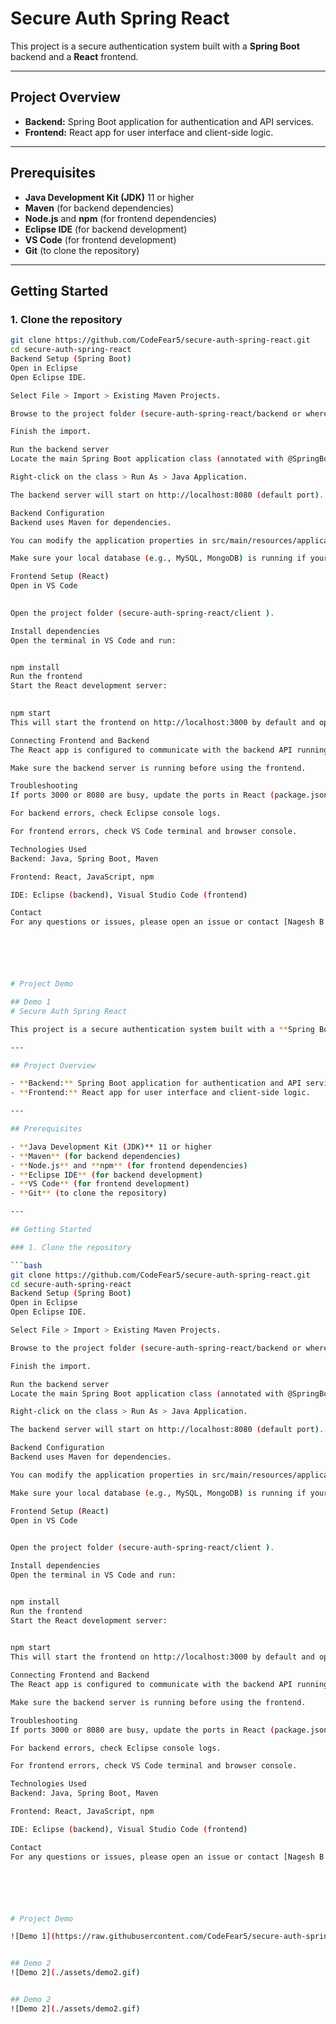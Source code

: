 # Secure Auth Spring React

This project is a secure authentication system built with a **Spring Boot** backend and a **React** frontend.

---

## Project Overview

- **Backend:** Spring Boot application for authentication and API services.
- **Frontend:** React app for user interface and client-side logic.

---

## Prerequisites

- **Java Development Kit (JDK)** 11 or higher
- **Maven** (for backend dependencies)
- **Node.js** and **npm** (for frontend dependencies)
- **Eclipse IDE** (for backend development)
- **VS Code** (for frontend development)
- **Git** (to clone the repository)

---

## Getting Started

### 1. Clone the repository

```bash
git clone https://github.com/CodeFear5/secure-auth-spring-react.git
cd secure-auth-spring-react
Backend Setup (Spring Boot)
Open in Eclipse
Open Eclipse IDE.

Select File > Import > Existing Maven Projects.

Browse to the project folder (secure-auth-spring-react/backend or wherever your backend code is).

Finish the import.

Run the backend server
Locate the main Spring Boot application class (annotated with @SpringBootApplication).

Right-click on the class > Run As > Java Application.

The backend server will start on http://localhost:8080 (default port).

Backend Configuration
Backend uses Maven for dependencies.

You can modify the application properties in src/main/resources/application.properties if needed (e.g., database URL, ports).

Make sure your local database (e.g., MySQL, MongoDB) is running if your app uses one.

Frontend Setup (React)
Open in VS Code
 

Open the project folder (secure-auth-spring-react/client ).

Install dependencies
Open the terminal in VS Code and run:


npm install
Run the frontend
Start the React development server:

 
npm start
This will start the frontend on http://localhost:3000 by default and open it in your browser.

Connecting Frontend and Backend
The React app is configured to communicate with the backend API running on http://localhost:8080.

Make sure the backend server is running before using the frontend.

Troubleshooting
If ports 3000 or 8080 are busy, update the ports in React (package.json) or Spring Boot (application.properties).

For backend errors, check Eclipse console logs.

For frontend errors, check VS Code terminal and browser console.

Technologies Used
Backend: Java, Spring Boot, Maven

Frontend: React, JavaScript, npm

IDE: Eclipse (backend), Visual Studio Code (frontend)

Contact
For any questions or issues, please open an issue or contact [Nagesh B C / nageshbc55@gmail.com].






# Project Demo

## Demo 1
# Secure Auth Spring React

This project is a secure authentication system built with a **Spring Boot** backend and a **React** frontend.

---

## Project Overview

- **Backend:** Spring Boot application for authentication and API services.
- **Frontend:** React app for user interface and client-side logic.

---

## Prerequisites

- **Java Development Kit (JDK)** 11 or higher
- **Maven** (for backend dependencies)
- **Node.js** and **npm** (for frontend dependencies)
- **Eclipse IDE** (for backend development)
- **VS Code** (for frontend development)
- **Git** (to clone the repository)

---

## Getting Started

### 1. Clone the repository

```bash
git clone https://github.com/CodeFear5/secure-auth-spring-react.git
cd secure-auth-spring-react
Backend Setup (Spring Boot)
Open in Eclipse
Open Eclipse IDE.

Select File > Import > Existing Maven Projects.

Browse to the project folder (secure-auth-spring-react/backend or wherever your backend code is).

Finish the import.

Run the backend server
Locate the main Spring Boot application class (annotated with @SpringBootApplication).

Right-click on the class > Run As > Java Application.

The backend server will start on http://localhost:8080 (default port).

Backend Configuration
Backend uses Maven for dependencies.

You can modify the application properties in src/main/resources/application.properties if needed (e.g., database URL, ports).

Make sure your local database (e.g., MySQL, MongoDB) is running if your app uses one.

Frontend Setup (React)
Open in VS Code
 

Open the project folder (secure-auth-spring-react/client ).

Install dependencies
Open the terminal in VS Code and run:


npm install
Run the frontend
Start the React development server:

 
npm start
This will start the frontend on http://localhost:3000 by default and open it in your browser.

Connecting Frontend and Backend
The React app is configured to communicate with the backend API running on http://localhost:8080.

Make sure the backend server is running before using the frontend.

Troubleshooting
If ports 3000 or 8080 are busy, update the ports in React (package.json) or Spring Boot (application.properties).

For backend errors, check Eclipse console logs.

For frontend errors, check VS Code terminal and browser console.

Technologies Used
Backend: Java, Spring Boot, Maven

Frontend: React, JavaScript, npm

IDE: Eclipse (backend), Visual Studio Code (frontend)

Contact
For any questions or issues, please open an issue or contact [Nagesh B C / nageshbc55@gmail.com].






# Project Demo

![Demo 1](https://raw.githubusercontent.com/CodeFear5/secure-auth-spring-react/main/assets/demo1.gif)


## Demo 2
![Demo 2](./assets/demo2.gif)


## Demo 2
![Demo 2](./assets/demo2.gif)
